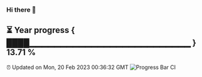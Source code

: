 ### Hi there 👋
⏳ Year progress { ████▁▁▁▁▁▁▁▁▁▁▁▁▁▁▁▁▁▁▁▁▁▁▁▁▁▁ } 13.71 %
---
⏰ Updated on Mon, 20 Feb 2023 00:36:32 GMT
![Progress Bar CI](https://github.com/Moyi321/Moyi321/workflows/Progress%20Bar%20CI/badge.svg)
